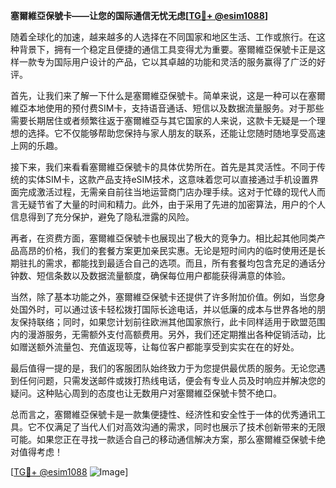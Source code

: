 **塞爾維亞保號卡——让您的国际通信无忧无虑[[TG💪+ @esim1088](https://t.me/s/esim1088)]**

随着全球化的加速，越来越多的人选择在不同国家和地区生活、工作或旅行。在这种背景下，拥有一个稳定且便捷的通信工具变得尤为重要。塞爾維亞保號卡正是这样一款专为国际用户设计的产品，它以其卓越的功能和灵活的服务赢得了广泛的好评。

首先，让我们来了解一下什么是塞爾維亞保號卡。简单来说，这是一种可以在塞爾維亞本地使用的预付费SIM卡，支持语音通话、短信以及数据流量服务。对于那些需要长期居住或者频繁往返于塞爾維亞与其它国家的人来说，这款卡无疑是一个理想的选择。它不仅能够帮助您保持与家人朋友的联系，还能让您随时随地享受高速上网的乐趣。

接下来，我们来看看塞爾維亞保號卡的具体优势所在。首先是其灵活性。不同于传统的实体SIM卡，这款产品支持eSIM技术，这意味着您可以直接通过手机设置界面完成激活过程，无需亲自前往当地运营商门店办理手续。这对于忙碌的现代人而言无疑节省了大量的时间和精力。此外，由于采用了先进的加密算法，用户的个人信息得到了充分保护，避免了隐私泄露的风险。

再者，在资费方面，塞爾維亞保號卡也展现出了极大的竞争力。相比起其他同类产品高昂的价格，我们的套餐方案更加亲民实惠。无论是短时间内的临时使用还是长期驻扎的需求，都能找到最适合自己的选项。而且，所有套餐均包含充足的通话分钟数、短信条数以及数据流量额度，确保每位用户都能获得满意的体验。

当然，除了基本功能之外，塞爾維亞保號卡还提供了许多附加价值。例如，当您身处国外时，可以通过该卡轻松拨打国际长途电话，并以低廉的成本与世界各地的朋友保持联络；同时，如果您计划前往欧洲其他国家旅行，此卡同样适用于欧盟范围内的漫游服务，无需额外支付高额费用。另外，我们还定期推出各种促销活动，比如赠送额外流量包、充值返现等，让每位客户都能享受到实实在在的好处。

最后值得一提的是，我们的客服团队始终致力于为您提供最优质的服务。无论您遇到任何问题，只需发送邮件或拨打热线电话，便会有专业人员及时响应并解决您的疑问。这种贴心周到的态度也让无数用户对塞爾維亞保號卡赞不绝口。

总而言之，塞爾維亞保號卡是一款集便捷性、经济性和安全性于一体的优秀通讯工具。它不仅满足了当代人们对高效沟通的需求，同时也展示了技术创新带来的无限可能。如果您正在寻找一款适合自己的移动通信解决方案，那么塞爾維亞保號卡绝对值得考虑！

[[TG💪+ @esim1088](https://t.me/s/esim1088) ![Image](https://i.postimg.cc/4NQfJmqS/Snipaste-2025-05-13-00-14-12.png)]